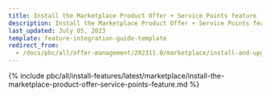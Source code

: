 ```yaml
---
title: Install the Marketplace Product Offer + Service Points feature
description: Install the Marketplace Product Offer + Service Points feature     
last_updated: July 05, 2023
template: feature-integration-guide-template
redirect_from:
  - /docs/pbc/all/offer-management/202311.0/marketplace/install-and-upgrade/install-the-marketplace-product-offer-service-points-feature.html
---
```


{% include pbc/all/install-features/latest/marketplace/install-the-marketplace-product-offer-service-points-feature.md %} <!-- To edit, see /_includes/pbc/all/install-features/202311.0/marketplace/install-the-marketplace-product-offer-service-points-feature.md -->

